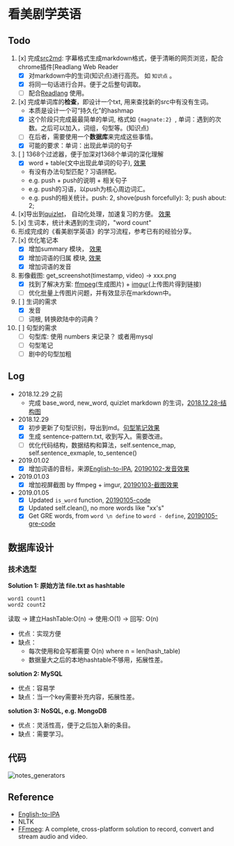 # 看美剧学英语 


## Todo 

1. [x] 完成[src2md](https://gist.github.com/01f63bfaca2bfa32eb5288053235a7de#file-src2md-py): 字幕格式生成markdown格式，便于清晰的网页浏览，配合chrome插件[Readlang Web Reader
	- [x] 对markdown中的生词(知识点)进行高亮。 如 `知识点` 。
	- [x] 将同一句话进行合并。便于之后整句调取。  
	- [ ] 配合[Readlang](https://chrome.google.com/webstore/detail/readlang-web-reader/odpdkefpnfejbfnmdilmfhephfffmfoh) 使用。 
2. [x] 完成单词库的**检查**，即设计一个txt, 用来查找新的src中有没有生词。
	- 本质是设计一个可“持久化”的hashmap
	- [x] 这个阶段只完成最最简单的单词, 格式如 `{magnate:2} `, 单词：遇到的次数。之后可以加入，词组，句型等。(知识点)
	- [ ] 在后者，需要使用一个**数据库**来完成这些事情。
	- [x] 可能的要求：单词：出现此单词的句子
3. [ ] 1368个过滤器，便于加深对1368个单词的深化理解
	- [x] word + table(文中出现此单词的句子), [效果](https://i.imgur.com/xeqBKUm.jpg)
	- 有没有办法句型匹配？习语拼配。
	- e.g. push + push的说明 + 相关句子
	- e.g. push的习语，以push为核心周边词汇。
	- e.g. push的相关统计。push: 2, shove(push forcefully): 3; push about: 2; 
4. [x]导出到[quizlet](https://quizlet.com/zh-cn )， 自动化处理，加速复习的方便。 [效果](https://quizlet.com/353489683/flashcards)
5. [x] 生词本，统计未遇到的生词的，"word count"
6. 形成完成的《看美剧学英语》的学习流程，参考已有的经验分享。
7. [x] 优化笔记本
	- [x] 增加summary 模块， [效果](https://i.imgur.com/HDeF9LR.png)
	- [x] 增加词语的归属 模块, [效果](https://i.imgur.com/JRp4M4O.png)
	- [x] 增加词语的发音
8. 影像截图: get_screenshot(timestamp, video) -> xxx.png
	- [x] 找到了解决方案: [ffmpeg](https://www.ffmpeg.org/about.html)(生成图片) + [imgur](https://imgur.com/)(上传图片得到链接)  
	- [ ] 优化批量上传图片问题，并有效显示在markdown中。
9. [ ] 生词的需求
	- [x] 发音
	- [ ] 词根, 转换欧陆中的词典？
10. [ ] 句型的需求
	- [ ] 句型库: 使用 numbers 来记录？ 或者用mysql 
	- [ ] 句型笔记
	- [ ] 剧中的句型加粗
 
## Log 

* 2018.12.29 之前
	* 完成 base_word, new_word, quizlet markdown 的生词，[2018.12.28-结构图](https://i.imgur.com/8WONLro.png) 
* 2018.12.29
	* [x] 初步更新了句型识别，导出到md。[句型笔记效果](https://i.imgur.com/VtskjJc.png) 
	* [x] 生成 sentence-pattern.txt, 收到写入。需要改进。 
	*  [ ] 优化代码结构，数据结构和算法，self.sentence_map, self.sentence_exmaple, to_sentence()
* 2019.01.02
	* [x] 增加词语的音标，来源[English-to-IPA](https://github.com/mphilli/English-to-IPA), [20190102-发音效果](https://i.imgur.com/hGxrl6P.png)
* 2019.01.03
	* [x] 增加视屏截图 by ffmpeg + imgur, [20190103-截图效果](https://imgur.com/2RYzJfQ.jpg)
* 2019.01.05
	* [x] Updated `is_word` function, [20190105-code](https://repl.it/@WillWang42/isword) 
	* [x] Updated self.clean(), no more words like "xx's"
	* [x] Get GRE words, from `word \n define` to `word - define`, [20190105-gre-code](https://repl.it/@WillWang42/getgre)

## 数据库设计

### 技术选型

**Solution 1: 原始方法 file.txt as hashtable** 

```
word1 count1
word2 count2
``` 

读取 -> 建立HashTable:O(n) -> 使用:O(1) ->  回写: O(n)

* 优点：实现方便
* 缺点：
	* 每次使用和会写都需要 O(n) where n = len(hash_table)
	* 数据量大之后的本地hashtable不够用，拓展性差。


**solution 2: MySQL** 

* 优点：容易学 
* 缺点：当一个key需要补充内容，拓展性差。

**solution 3: NoSQL, e.g. MongoDB** 

* 优点：灵活性高，便于之后加入新的条目。
* 缺点：需要学习。
 
## 代码

 ![notes_generators](https://i.imgur.com/8WONLro.png)
 
## Reference 

* [English-to-IPA](https://github.com/mphilli/English-to-IPA)
* NLTK 
* [FFmpeg](https://www.ffmpeg.org/): A complete, cross-platform solution to record, convert and stream audio and video.
  
